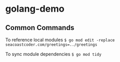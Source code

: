# golang-demo

## Common Commands

To reference local modules
`$ go mod edit -replace seacoastcoder.com/greetings=../greetings`

To sync module dependencies
`$ go mod tidy`